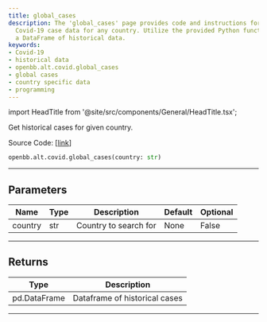 ```yaml
---
title: global_cases
description: The 'global_cases' page provides code and instructions for getting historical
  Covid-19 case data for any country. Utilize the provided Python function to retrieve
  a DataFrame of historical data.
keywords:
- Covid-19
- historical data
- openbb.alt.covid.global_cases
- global cases
- country specific data
- programming
---
```


import HeadTitle from '@site/src/components/General/HeadTitle.tsx';

<HeadTitle title="alt.covid.global_cases - Reference | OpenBB SDK Docs" />

Get historical cases for given country.

Source Code: [[link](https://github.com/OpenBB-finance/OpenBBTerminal/tree/main/openbb_terminal/alternative/covid/covid_model.py#L26)]

```python wordwrap
openbb.alt.covid.global_cases(country: str)
```

---

## Parameters

| Name | Type | Description | Default | Optional |
| ---- | ---- | ----------- | ------- | -------- |
| country | str | Country to search for | None | False |


---

## Returns

| Type | Description |
| ---- | ----------- |
| pd.DataFrame | Dataframe of historical cases |
---

